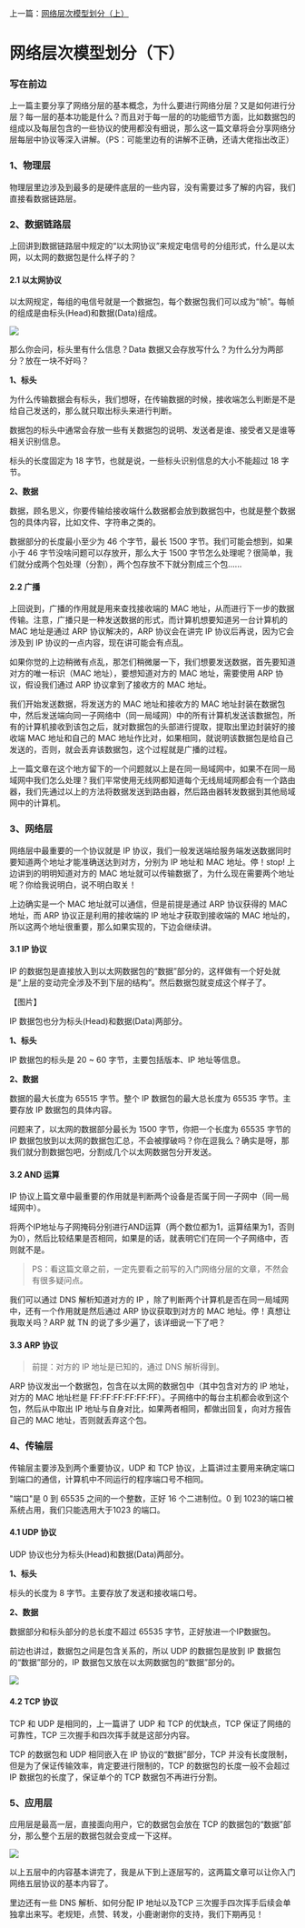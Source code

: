 上一篇：[网络层次模型划分（上）]([https://github.com/luxiangqiang/Blog/blob/master/articel/%E7%BD%91%E7%BB%9C%E5%8E%9F%E7%90%86/%E7%BD%91%E7%BB%9C%E5%88%86%E5%B1%82%E5%88%92%E5%88%86%EF%BC%88%E4%B8%8A%EF%BC%89.md](https://github.com/luxiangqiang/Blog/blob/master/articel/网络原理/网络分层划分（上）.md))



# 网络层次模型划分（下）

### 写在前边

上一篇主要分享了网络分层的基本概念，为什么要进行网络分层？又是如何进行分层？每一层的基本功能是什么？而且对于每一层的的功能细节方面，比如数据包的组成以及每层包含的一些协议的使用都没有细说，那么这一篇文章将会分享网络分层每层中协议等深入讲解。（PS：可能里边有的讲解不正确，还请大佬指出改正）



### 1、物理层

物理层里边涉及到最多的是硬件底层的一些内容，没有需要过多了解的内容，我们直接看数据链路层。



### 2、数据链路层

上回讲到数据链路层中规定的“以太网协议”来规定电信号的分组形式，什么是以太网，以太网的数据包是什么样子的？



#### 2.1 **以太网协议**

以太网规定，每组的电信号就是一个数据包，每个数据包我们可以成为“帧”。每帧的组成是由标头(Head)和数据(Data)组成。

![]([https://github.com/luxiangqiang/Blog/blob/master/images/%E4%BB%A5%E5%A4%AA%E7%BD%91%E5%8D%8F%E8%AE%AE.png](https://github.com/luxiangqiang/Blog/blob/master/images/以太网协议.png))

那么你会问，标头里有什么信息？Data 数据又会存放写什么？为什么分为两部分？放在一块不好吗？

**1、标头**

为什么传输数据会有标头，我们想呀，在传输数据的时候，接收端怎么判断是不是给自己发送的，那么就只取出标头来进行判断。

数据包的标头中通常会存放一些有关数据包的说明、发送者是谁、接受者又是谁等相关识别信息。

标头的长度固定为 18 字节，也就是说，一些标头识别信息的大小不能超过 18 字节。



**2、数据**

数据，顾名思义，你要传输给接收端什么数据都会放到数据包中，也就是整个数据包的具体内容，比如文件、字符串之类的。

数据部分的长度最小至少为 46 个字节，最长 1500 字节。我们可能会想到，如果小于 46 字节没啥问题可以存放开，那么大于 1500 字节怎么处理呢？很简单，我们就分成两个包处理（分割），两个包存放不下就分割成三个包......



#### 2.2 广播

上回说到，广播的作用就是用来查找接收端的 MAC 地址，从而进行下一步的数据传输。注意，广播只是一种发送数据的形式，而计算机想要知道另一台计算机的 MAC 地址是通过 ARP 协议解决的，ARP 协议会在讲完 IP 协议后再说，因为它会涉及到 IP 协议的一点内容，现在讲可能会有点乱。



如果你觉的上边稍微有点乱，那怎们稍微屡一下，我们想要发送数据，首先要知道对方的唯一标识（MAC 地址），要想知道对方的 MAC 地址，需要使用 ARP 协议，假设我们通过 ARP 协议拿到了接收方的 MAC 地址。



我们开始发送数据，将发送方的 MAC 地址和接收方的 MAC 地址封装在数据包中，然后发送端向同一子网络中（同一局域网）中的所有计算机发送该数据包，所有的计算机接收到该包之后，就对数据包的头部进行提取，提取出里边封装好的接收端 MAC 地址和自己的 MAC 地址作比对，如果相同，就说明该数据包是给自己发送的，否则，就会丢弃该数据包，这个过程就是广播的过程。



上一篇文章在这个地方留下的一个问题就以上是在同一局域网中，如果不在同一局域网中我们怎么处理？我们平常使用无线网都知道每个无线局域网都会有一个路由器，我们先通过以上的方法将数据发送到路由器，然后路由器转发数据到其他局域网中的计算机。



### 3、网络层

网络层中最重要的一个协议就是 IP 协议，我们一般发送端给服务端发送数据同时要知道两个地址才能准确送达到对方，分别为 IP 地址和 MAC 地址。停！stop! 上边讲到的明明知道对方的 MAC 地址就可以传输数据了，为什么现在需要两个地址呢？你给我说明白，说不明白取关！



上边确实是一个 MAC 地址就可以通信，但是前提是通过 ARP 协议获得的 MAC 地址，而 ARP 协议正是利用的接收端的 IP 地址才获取到接收端的 MAC 地址的，所以这两个地址很重要，那么如果实现的，下边会继续讲。



#### 3.1 IP 协议

IP 的数据包是直接放入到以太网数据包的“数据”部分的，这样做有一个好处就是“上层的变动完全涉及不到下层的结构”。然后数据包就变成这个样子了。

【图片】

IP 数据包也分为标头(Head)和数据(Data)两部分。



  **1、标头**

IP 数据包的标头是 20 ~ 60 字节，主要包括版本、IP 地址等信息。



**2、数据**

数据的最大长度为 65515 字节。整个 IP 数据包的最大总长度为 65535 字节。主要存放 IP 数据包的具体内容。

问题来了，以太网的数据部分最长为 1500 字节，你把一个长度为 65535 字节的 IP 数据包放到以太网的数据包汇总，不会被撑破吗？你在逗我么？确实是呀，那我们就分割数据包吧，分割成几个以太网数据包分开发送。



#### 3.2 **AND 运算**

IP 协议上篇文章中最重要的作用就是判断两个设备是否属于同一子网中（同一局域网中）。



将两个IP地址与子网掩码分别进行AND运算（两个数位都为1，运算结果为1，否则为0），然后比较结果是否相同，如果是的话，就表明它们在同一个子网络中，否则就不是。



> PS：看这篇文章之前，一定先要看之前写的入门网络分层的文章，不然会有很多疑问点。



我们可以通过 DNS 解析知道对方的 IP ，除了判断两个计算机是否在同一局域网中，还有一个作用就是然后通过 ARP 协议获取到对方的 MAC 地址。停！真想让我取关吗？ARP 就 TN 的说了多少遍了，该详细说一下了吧？  



#### 3.3 ARP 协议

> 前提：对方的 IP 地址是已知的，通过 DNS 解析得到。



ARP 协议发出一个数据包，包含在以太网的数据包中（其中包含对方的 IP 地址，对方的 MAC 地址栏是 FF:FF:FF:FF:FF:FF）。子网络中的每台主机都会收到这个包，然后从中取出 IP 地址与自身对比，如果两者相同，都做出回复，向对方报告自己的 MAC 地址，否则就丢弃这个包。



### 4、传输层

传输层主要涉及到两个重要协议，UDP 和 TCP 协议，上篇讲过主要用来确定端口到端口的通信，计算机中不同运行的程序端口号不相同。



"端口"是 0 到 65535 之间的一个整数，正好 16 个二进制位。0 到 1023的端口被系统占用，我们只能选用大于1023 的端口。



#### 4.1 UDP 协议

UDP 协议也分为标头(Head)和数据(Data)两部分。



**1、标头**

标头的长度为 8 字节。主要存放了发送和接收端口号。



**2、数据**

数据部分和标头部分的总长度不超过 65535 字节，正好放进一个IP数据包。



前边也讲过，数据包之间是包含关系的，所以 UDP 的数据包是放到 IP 数据包的“数据”部分的，IP 数据包又放在以太网数据包的“数据”部分的。



![]([https://github.com/luxiangqiang/Blog/blob/master/images/UDP%E5%8D%8F%E8%AE%AE.png](https://github.com/luxiangqiang/Blog/blob/master/images/UDP协议.png))



#### 4.2 TCP 协议

TCP 和 UDP 是相同的，上一篇讲了 UDP 和 TCP 的优缺点，TCP 保证了网络的可靠性，TCP 三次握手和四次挥手就是这部分内容。



TCP 的数据包和 UDP 相同嵌入在 IP 协议的“数据”部分，TCP 并没有长度限制，但是为了保证传输效率，肯定要进行限制的，TCP 的数据包的长度一般不会超过 IP 数据包的长度了，保证单个的 TCP 数据包不再进行分割。



### 5、应用层

应用层是最高一层，直接面向用户，它的数据包会放在 TCP 的数据包的“数据”部分，那么整个五层的数据包就会变成一下这样。


  ![]([https://github.com/luxiangqiang/Blog/blob/master/images/%E5%BA%94%E7%94%A8%E5%B1%82%E5%8D%8F%E8%AE%AE.png](https://github.com/luxiangqiang/Blog/blob/master/images/应用层协议.png))

以上五层中的内容基本讲完了，我是从下到上逐层写的，这两篇文章可以让你入门网络五层协议的基本内容了。



里边还有一些 DNS 解析、如何分配 IP 地址以及TCP 三次握手四次挥手后续会单独拿出来写。老规矩，点赞、转发，小鹿谢谢你的支持，我们下期再见！


















